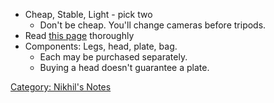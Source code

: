 -   Cheap, Stable, Light - pick two
    -   Don't be cheap. You'll change cameras before tripods.
-   Read [this page](http://bythom.com/support.htm) thoroughly
-   Components: Legs, head, plate, bag.
    -   Each may be purchased separately.
    -   Buying a head doesn't guarantee a plate.

[Category: Nikhil's Notes](Category:_Nikhil's_Notes "wikilink")
